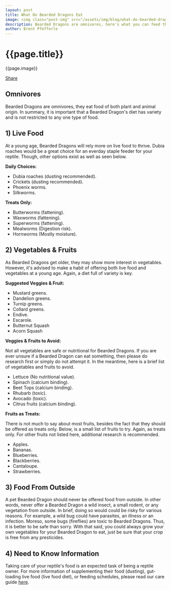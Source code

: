 ```yaml
---
layout: post
title: What Do Bearded Dragons Eat
image: <img class="post-img" src="/assets/img/blog/what-do-bearded-dragons-eat.png" alt="Picture of a Bearded Dragon.">
description: Bearded Dragons are omnivores, here's what you can feed them.
author: Brent Pfefferle
---
```


<!--Show More-->

# {{page.title}}
{{page.image}}

<div class="fb-share-button" data-href="https://beardeddragonowners.com/2022/04/23/what-do-bearded-dragons-eat.html" data-layout="button_count" data-size="large"><a target="_blank" href="https://www.facebook.com/sharer/sharer.php?u=https%3A%2F%2Fbeardeddragonowners.com%2F2022%2F04%2F23%2Fwhat-do-bearded-dragons-eat.html&amp;src=sdkpreparse" class="fb-xfbml-parse-ignore">Share</a></div>

## Omnivores

Bearded Dragons are omnivores, they eat food of both plant 
and animal origin. In summary, it is important that a 
Bearded Dragon's diet has variety and is not restricted to 
any one type of food.

## 1) Live Food

At a young age, Bearded Dragons will rely more on live 
food to thrive. Dubia roaches would be a great choice 
for an everday staple feeder for your reptile. Though, 
other options exist as well as seen below.

**Daily Choices:**
- Dubia roaches (dusting recommended).
- Crickets (dusting recommended).
- Phoenix worms.
- Silkworms.

**Treats Only:**
- Butterworms (fattening).
- Waxworms (fattening).
- Superworms (fattening).
- Mealworms (Digestion risk).
- Hornworms (Mostly moisture).

## 2) Vegetables & Fruits

As Bearded Dragons get older, they may show more 
interest in vegetables. However, it's advised to 
make a habit of offering both live food and vegetables 
at a young age. Again, a diet full of variety is key.

**Suggested Veggies & Fruit:**

- Mustard greens.
- Dandelion greens.
- Turnip greens.
- Collard greens.
- Endive.
- Escarole.
- Butternut Squash
- Acorn Squash

**Veggies & Fruits to Avoid:**

Not all vegetables are safe or nutritional for Bearded Dragons. If 
you are ever unsure if a Bearded Dragon can eat something, then 
please do research first or simply do not attempt it. In the meantime, 
here is a brief list of vegetables and fruits to avoid.

- Lettuce (No nutritional value).
- Spinach (calcium binding).
- Beet Tops (calcium binding).
- Rhubarb (toxic).
- Avocado (toxic).
- Citrus fruits (calcium binding).

**Fruits as Treats:**

There is not much to say about most fruits, besides the fact 
that they should be offered as treats only. Below, is a 
small list of fruits to try. Again, as treats only. For other 
fruits not listed here, additional research is recommended.

- Apples.
- Bananas.
- Blueberries.
- Blackberries.
- Cantaloupe.
- Strawberries.


## 3) Food From Outside

A pet Bearded Dragon should never be offered 
food from outside. In other words, never offer 
a Bearded Dragon a wild insect, a small rodent, or 
any vegetation from outside. In brief, doing so would 
could be risky for various reasons. For example, a wild bug 
could have parasites, an illness or an infection. Moreso, some 
bugs (fireflies) are toxic to Bearded Dragons. Thus, it is better 
to be safe than sorry. With that said, you could always grow your 
own vegetables for your Bearded Dragon to eat, just be sure that 
your crop is free from any presticides.

## 4) Need to Know Information

Taking care of your reptile's food is an 
expected task of being a reptile owner. For 
more information of supplementing their food (dusting), 
gut-loading live food (live food diet), or feeding 
schedules, please read our care guide <a href="https://beardeddragonowners.com/bearded-dragon-care-guide.html" target="_blank">here</a>.